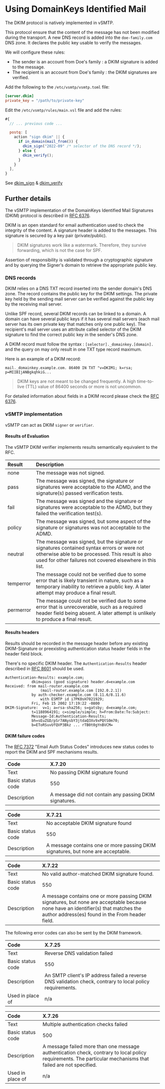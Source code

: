 # Using DomainKeys Identified Mail

The DKIM protocol is natively implemented in vSMTP.

This protocol ensure that the content of the message has not been modified during the transport. A new DNS record is added into the `doe-family.com` DNS zone. It declares the public key usable to verify the messages.

We will configure these rules:

- The sender is an account from Doe's family : a DKIM signature is added to the message.
- The recipient is an account from Doe's family : the DKIM signatures are verified.

Add the following to the `/etc/vsmtp/vsmtp.toml` file:

```toml
[server.dkim]
private_key = "/path/to/private-key"
```

Edit the `/etc/vsmtp/rules/main.vsl` file and add the rules:

```js
#{
  // ... previous code ...

  postq: [
    action "sign dkim" || {
      if in_domain(mail_from()) {
        dkim_sign("2022-09" /* selector of the DNS record */);
      } else {
        dkim_verify();
      }
    }
  ],
}
```

See [dkim_sign](/reference/vSL/api/Security.html#fn-sign_dkimselector-headers_field-canonicalization) & [dkim_verify](/reference/vSL/api/Security.html#fn-verify_dkim)

## Further details

The vSMTP implementation of the DomainKeys Identified Mail Signatures (DKIM) protocol is described in [RFC 6376](https://www.rfc-editor.org/rfc/rfc6376.html).

DKIM is an open standard for email authentication used to check the integrity of the content. A signature header is added to the messages. This signature is secured by a key pair (private/public).

> DKIM signatures work like a watermark. Therefore, they survive forwarding, which is not the case for SPF.

Assertion of responsibility is validated through a cryptographic signature and by querying the Signer's domain to retrieve the appropriate public key.

### DNS records

DKIM relies on a DNS TXT record inserted into the sender domain's DNS zone. The record contains the public key for the DKIM settings. The private key held by the sending mail server can be verified against the public key by the receiving mail server.

Unlike SPF record, several DKIM records can be linked to a domain. A domain can have several public keys if it has several mail servers (each mail server has its own private key that matches only one public key). The recipient's mail server uses an attribute called selector of the DKIM signature to find the correct public key in the sender's DNS zone.

A DKIM record must follow the syntax : `[selector]._domainkey.[domain].` and the query on may only result in one TXT type record maximum.

Here is an example of a DKIM record:

```shell
mail._domainkey.example.com. 86400 IN TXT "v=DKIM1; k=rsa; p=MIIBIjANBgkqhkiG...
```

> DKIM keys are not meant to be changed frequently. A high time-to-live (TTL) value of 86400 seconds or more is not uncommon.

For detailed information about fields in a DKIM record please check the [RFC 6376](https://www.rfc-editor.org/rfc/rfc6376.html#section-3.5).

### vSMTP implementation

vSMTP can act as DKIM `signer` or `verifier`.

#### Results of Evaluation

The vSMTP DKIM verifier implements results semantically equivalent to the RFC.

| Result    | Description |
| :-------- | :---------- |
| none      | The message was not signed. |
| pass      | The message was signed, the signature or signatures were acceptable to the ADMD, and the signature(s) passed verification tests. |
| fail      | The message was signed and the signature or signatures were acceptable to the ADMD, but they failed the verification test(s). |
| policy    | The message was signed, but some aspect of the signature or signatures was not acceptable to the ADMD. |
| neutral   | The message was signed, but the signature or signatures contained syntax errors or were not otherwise able to be processed.  This result is also used for other failures not covered elsewhere in this list. |
| temperror | The message could not be verified due to some error that is likely transient in nature, such as a temporary inability to retrieve a public key.  A later attempt may produce a final result. |
| permerror | The message could not be verified due to some error that is unrecoverable, such as a required header field being absent. A later attempt is unlikely to produce a final result. |

#### Results headers

Results should be recorded in the message header before any existing DKIM-Signature or preexisting
authentication status header fields in the header field block.

There's no specific DKIM header. The `Authentication-Results` header described in [RFC 8601](https://www.rfc-editor.org/rfc/rfc8601#appendix-B) should be used.

```shell
Authentication-Results: example.com;
            dkim=pass (good signature) header.d=example.com
Received: from mail-router.example.com
                (mail-router.example.com [192.0.2.1])
            by auth-checker.example.com (8.11.6/8.11.6)
                with ESMTP id i7PK0sH7021929;
            Fri, Feb 15 2002 17:19:22 -0800
DKIM-Signature:  v=1; a=rsa-sha256; s=gatsby; d=example.com;
            t=1188964191; c=simple/simple; h=From:Date:To:Subject:
            Message-Id:Authentication-Results;
            bh=sEuZGD/pSr7ANysbY3jtdaQ3Xv9xPQtS0m70;
            b=EToRSuvUfQVP3Bkz ... rTB0t0gYnBVCM=
```

#### DKIM failure codes

The [RFC 7372](https://www.rfc-editor.org/rfc/rfc7372.html#section-3) "Email Auth Status Codes" introduces new status codes to report the DKIM and SPF mechanisms results.

| Code              | X.7.20                                                                                                                                 |
| :---------------- | :----------------------------------------------------------------------------------------------------------------------------------------------------------- |
| Text              | No passing DKIM signature found                                                                                                        |
| Basic status code | 550                                                                                                                                    |
| Description       | A message did not contain any passing DKIM signatures.                                                                                 |

| Code              | X.7.21                                                                           |
| :---------------- | :------------------------------------------------------------------------------- |
| Text              | No acceptable DKIM signature found                                               |
| Basic status code | 550                                                                              |
| Description       | A message contains one or more passing DKIM signatures, but none are acceptable. |

| Code              | X.7.22                                                                                                                                                                                 |
| :---------------- | :------------------------------------------------------------------------------------------------------------------------------------------------------------------------------------- |
| Text              | No valid author-matched DKIM signature found.                                                                                                                                          |
| Basic status code | 550                                                                                                                                                                                    |
| Description       | A message contains one or more passing DKIM signatures, but none are acceptable because none have an identifier(s) that matches the author address(es) found in the From header field. |

The following error codes can also be sent by the DKIM framework.

| Code              | X.7.25                                                                                                    |
| :---------------- | :----------------------------------------------------------------------------------------------------------------------------------------------------------- |
| Text              | Reverse DNS validation failed                                                                                                          |
| Basic status code | 550                                                                                                                                    |
| Description       | An SMTP client's IP address failed a reverse DNS validation check, contrary to local policy requirements.                              |
| Used in place of  | n/a                                                                                                                                    |

| Code              | X.7.26                                                                                                                                                       |
| :---------------- | :----------------------------------------------------------------------------------------------------------------------------------------------------------- |
| Text              | Multiple authentication checks failed                                                                                                                        |
| Basic status code | 500                                                                                                                                                          |
| Description       | A message failed more than one message authentication check, contrary to local policy requirements. The particular mechanisms that failed are not specified. |
| Used in place of  | n/a                                                                                                                                                          |
